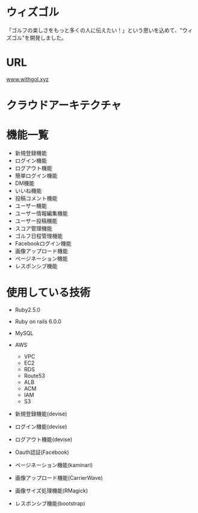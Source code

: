 # ウィズゴル
「ゴルフの楽しさをもっと多くの人に伝えたい！」という思いを込めて、"ウィズゴル"を開発しました。

# URL 
www.withgol.xyz

# クラウドアーキテクチャ

# 機能一覧
  * 新規登録機能  
  * ログイン機能  
  * ログアウト機能  
  * 簡単ログイン機能  
  * DM機能  
  * いいね機能  
  * 投稿コメント機能  
  * ユーザー機能  
  * ユーザー情報編集機能  
  * ユーザー投稿機能  
  * スコア管理機能  
  * ゴルフ日程管理機能  
  * Facebookログイン機能  
  * 画像アップロード機能  
  * ページネーション機能  
  * レスポンシブ機能  

# 使用している技術
  * Ruby2.5.0  
  * Ruby on rails 6.0.0   
  * MySQL 
  * AWS 
      * VPC
      * EC2
      * RDS 
      * Route53
      * ALB
      * ACM
      * IAM
      * S3
      
  * 新規登録機能(devise)  
  * ログイン機能(devise)  
  * ログアウト機能(devise)  
  * Oauth認証(Facebook)  
  * ページネーション機能(kaminari)  
  * 画像アップロード機能(CarrierWave)  
  * 画像サイズ処理機能(RMagick)  
  * レスポンシブ機能(bootstrap)  

